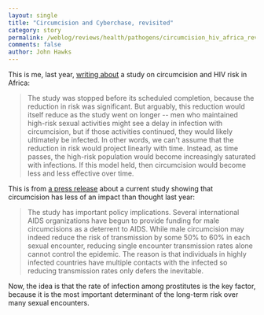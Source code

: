 ```yaml
---
layout: single 
title: "Circumcision and Cyberchase, revisited" 
category: story
permalink: /weblog/reviews/health/pathogens/circumcision_hiv_africa_revisited_2007.html
comments: false 
author: John Hawks 
---
```



<p>
This is me, last year, <a href="http://johnhawks.net/weblog/reviews/health/pathogens/hiv_circumcision_cyberchase_2006.html">writing about</a> a study on circumcision and HIV risk in Africa: 
</p>

<blockquote>The study was stopped before its scheduled completion, because the reduction in risk was significant. But arguably, this reduction would itself reduce as the study went on longer -- men who maintained high-risk sexual activities might see a delay in infection with circumcision, but if those activities continued, they would likely ultimately be infected. In other words, we can't assume that the reduction in risk would project linearly with time. Instead, as time passes, the high-risk population would become increasingly saturated with infections. If this model held, then circumcision would become less and less effective over time.</blockquote>

<p>
This is from <a href="http://www.scienceblog.com/cms/male-circumcision-overstated-prevention-tool-against-aids-13505.html">a press release</a> about a current study showing that circumcision has less of an impact than thought last year:
</p>

<blockquote>The study has important policy implications. Several international AIDS organizations have begun to provide funding for male circumcisions as a deterrent to AIDS. While male circumcision may indeed reduce the risk of transmission by some 50% to 60% in each sexual encounter, reducing single encounter transmission rates alone cannot control the epidemic. The reason is that individuals in highly infected countries have multiple contacts with the infected so reducing transmission rates only defers the inevitable.</blockquote>

<p>
Now, the idea is that the rate of infection among prostitutes is the key factor, because it is the most important determinant of the long-term risk over many sexual encounters. 
</p>

